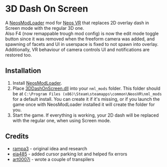 # 3D Dash On Screen

A [NeosModLoader](https://github.com/zkxs/NeosModLoader) mod for [Neos VR](https://neos.com/) that replaces 2D overlay dash in Screen mode with the regular 3D one.<br>
Also F4 (now remappable trough mod config) is now the edit mode toggle button since it was removed when the freeform camera was added,
and spawning of facets and UI in userspace is fixed to not spawn into overlay.<br>Additionally, VR behaviour of camera controls UI and notifications are restored too.

## Installation
1. Install [NeosModLoader](https://github.com/zkxs/NeosModLoader).
1. Place [3DDashOnScreen.dll](https://github.com/rampa3/3DDashOnScreen/releases/latest/download/3DDashOnScreen.dll) into your `nml_mods` folder. This folder should be at `C:\Program Files (x86)\Steam\steamapps\common\NeosVR\nml_mods` for a default install. You can create it if it's missing, or if you launch the game once with NeosModLoader installed it will create the folder for you.
1. Start the game. If everything is working, your 2D dash will be replaced with the regular one, when using Screen mode.

## Credits
- [rampa3](https://github.com/rampa3) - original idea and research
- [eia485](https://github.com/eia485) - added cursor parking lot and helped fix errors
- [art0007i](https://github.com/art0007i) - wrote a couple of transpilers
